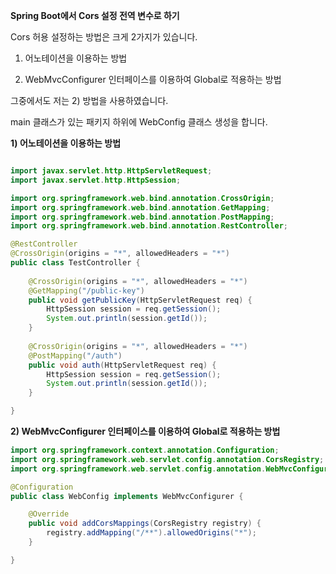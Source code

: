 **Spring Boot에서 Cors 설정 전역 변수로 하기**

Cors 허용 설정하는 방법은 크게 2가지가 있습니다. 

1) 어노테이션을 이용하는 방법

2) WebMvcConfigurer 인터페이스를 이용하여 Global로 적용하는 방법

그중에서도 저는 2) 방법을 사용하였습니다.

main 클래스가 있는 패키지 하위에 WebConfig 클래스 생성을 합니다. 

**1) 어노테이션을 이용하는 방법**

```java

import javax.servlet.http.HttpServletRequest;
import javax.servlet.http.HttpSession;

import org.springframework.web.bind.annotation.CrossOrigin;
import org.springframework.web.bind.annotation.GetMapping;
import org.springframework.web.bind.annotation.PostMapping;
import org.springframework.web.bind.annotation.RestController;

@RestController
@CrossOrigin(origins = "*", allowedHeaders = "*")
public class TestController {
	
	@CrossOrigin(origins = "*", allowedHeaders = "*")
	@GetMapping("/public-key")
	public void getPublicKey(HttpServletRequest req) {
		HttpSession session = req.getSession();
		System.out.println(session.getId());
	}
	
	@CrossOrigin(origins = "*", allowedHeaders = "*")
	@PostMapping("/auth")
	public void auth(HttpServletRequest req) {
		HttpSession session = req.getSession();
		System.out.println(session.getId());
	}

}

```

**2) WebMvcConfigurer 인터페이스를 이용하여 Global로 적용하는 방법**

```java
import org.springframework.context.annotation.Configuration;
import org.springframework.web.servlet.config.annotation.CorsRegistry;
import org.springframework.web.servlet.config.annotation.WebMvcConfigurer;

@Configuration
public class WebConfig implements WebMvcConfigurer {

	@Override
	public void addCorsMappings(CorsRegistry registry) {
		registry.addMapping("/**").allowedOrigins("*");
	}

}

```

